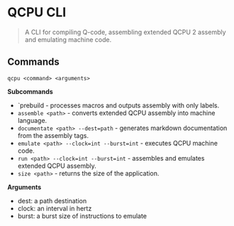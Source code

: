 
# QCPU CLI

> A CLI for compiling Q-code, assembling extended QCPU 2 assembly and emulating machine code.

## Commands
`qcpu <command> <arguments>`

**Subcommands**
* `prebuild <path> - processes macros and outputs assembly with only labels.
* `assemble <path>` - converts extended QCPU assembly into machine language.
* `documentate <path> --dest=path` - generates markdown documentation from the assembly tags.
* `emulate <path> --clock=int --burst=int` - executes QCPU machine code.
* `run <path> --clock=int --burst=int` - assembles and emulates extended QCPU assembly.
* `size <path>` - returns the size of the application.

**Arguments**
* dest: a path destination
* clock: an interval in hertz
* burst: a burst size of instructions to emulate
